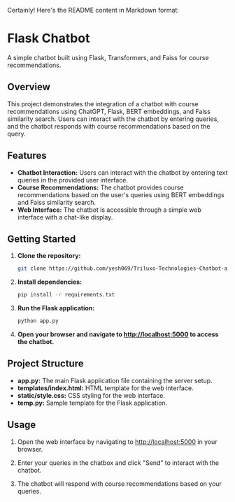 Certainly! Here's the README content in Markdown format:


#  Flask Chatbot

A simple chatbot built using Flask, Transformers, and Faiss for course recommendations.

## Overview

This project demonstrates the integration of a chatbot with course recommendations using ChatGPT, Flask, BERT embeddings, and Faiss similarity search. Users can interact with the chatbot by entering queries, and the chatbot responds with course recommendations based on the query.

## Features

- **Chatbot Interaction:** Users can interact with the chatbot by entering text queries in the provided user interface.
- **Course Recommendations:** The chatbot provides course recommendations based on the user's queries using BERT embeddings and Faiss similarity search.
- **Web Interface:** The chatbot is accessible through a simple web interface with a chat-like display.

## Getting Started

1. **Clone the repository:**
   ```bash
   git clone https://github.com/yesh069/Triluxo-Technologies-Chatbot-assignment.git
   ```

2. **Install dependencies:**
   ```bash
   pip install -r requirements.txt
   ```

3. **Run the Flask application:**
   ```bash
   python app.py
   ```

4. **Open your browser and navigate to [http://localhost:5000](http://localhost:5000) to access the chatbot.**

## Project Structure

- **app.py:** The main Flask application file containing the server setup.
- **templates/index.html:** HTML template for the web interface.
- **static/style.css:** CSS styling for the web interface.
- **temp.py:** Sample template for the Flask application.

## Usage

1. Open the web interface by navigating to [http://localhost:5000](http://localhost:5000) in your browser.

2. Enter your queries in the chatbox and click "Send" to interact with the chatbot.

3. The chatbot will respond with course recommendations based on your queries.



